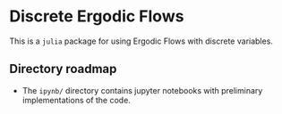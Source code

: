 # Discrete Ergodic Flows

This is a `julia` package for using Ergodic Flows with discrete variables.


## Directory roadmap
- The `ipynb/` directory contains jupyter notebooks with
 preliminary implementations of the code.
